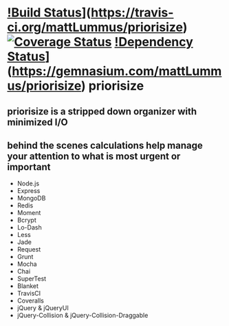 [!Build Status](https://travis-ci.org/mattLummus/priorisize.png)](https://travis-ci.org/mattLummus/priorisize)
[![Coverage Status](https://coveralls.io/repos/mattLummus/priorisize/badge.png)](https://coveralls.io/r/mattLummus/priorisize)
[!Dependency Status](https://gemnasium.com/mattLummus/priorisize.svg)](https://gemnasium.com/mattLummus/priorisize)
priorisize
==========
priorisize is a stripped down organizer with minimized I/O 
---------------------
behind the scenes calculations help manage your attention to what is most urgent or important 
---------------------
- Node.js
- Express
- MongoDB
- Redis
- Moment
- Bcrypt
- Lo-Dash
- Less
- Jade
- Request
- Grunt
- Mocha
- Chai
- SuperTest
- Blanket
- TravisCI
- Coveralls
- jQuery & jQueryUI
- jQuery-Collision & jQuery-Collision-Draggable
